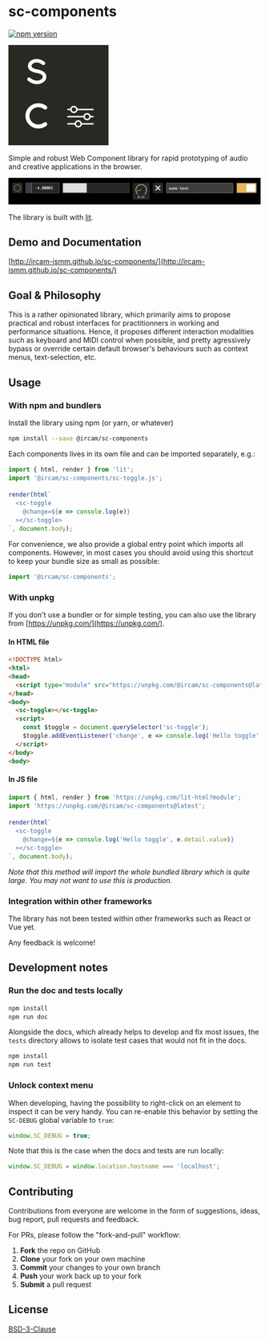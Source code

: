 # sc-components

[![npm version](https://badge.fury.io/js/@ircam%2Fsc-components.svg)](https://badge.fury.io/js/@ircam%2Fsc-components)

![sc-components logo](./docs/assets/logo-200x200.png)

Simple and robust Web Component library for rapid prototyping of audio and creative applications in the browser. 

![banner](./docs/assets/banner.png)

The library is built with [lit](https://lit.dev/).

## Demo and Documentation

[http://ircam-ismm.github.io/sc-components/](http://ircam-ismm.github.io/sc-components/)

## Goal & Philosophy

This is a rather opinionated library, which primarily aims to propose practical and robust interfaces for practitionners in working and performance situations. Hence, it proposes different interaction modalities such as keyboard and MIDI control when possible, and pretty agressively bypass or override certain default browser's behaviours such as context menus, text-selection, etc.

## Usage

### With npm and bundlers

Install the library using npm (or yarn, or whatever)

```sh
npm install --save @ircam/sc-components
```

Each components lives in its own file and can be imported separately, e.g.:

```js
import { html, render } from 'lit';
import '@ircam/sc-components/sc-toggle.js';

render(html`
  <sc-toggle
    @change=${e => console.log(e)}
  ></sc-toggle>
`, document.body);
```

For convenience, we also provide a global entry point which imports all components. However, in most cases you should avoid using this shortcut to keep your bundle size as small as possible:

```js
import '@ircam/sc-components';
```

### With unpkg

If you don't use a bundler or for simple testing, you can also use the library from [https://unpkg.com/](https://unpkg.com/).

#### In HTML file

```html
<!DOCTYPE html>
<html>
<head>
  <script type="module" src="https://unpkg.com/@ircam/sc-components@latest"></script>
</head>
<body>
  <sc-toggle></sc-toggle>
  <script>
    const $toggle = document.querySelector('sc-toggle');
    $toggle.addEventListener('change', e => console.log('Hello toggle', e.detail.value));
  </script>
</body>
<body>
```

#### In JS file

```js
import { html, render } from 'https://unpkg.com/lit-html?module';
import 'https://unpkg.com/@ircam/sc-components@latest';

render(html`
  <sc-toggle
    @change=${e => console.log('Hello toggle', e.detail.value)}
  ></sc-toggle>
`, document.body);
```

_Note that this method will import the whole bundled library which is quite large. You may not want to use this is production._

### Integration within other frameworks

The library has not been tested within other frameworks such as React or Vue yet.

Any feedback is welcome!

## Development notes

### Run the doc and tests locally

```sh
npm install
npm run doc
```

Alongside the docs, which already helps to develop and fix most issues, the `tests` directory allows to isolate test cases that would not fit in the docs.

```sh
npm install
npm run test
```

### Unlock context menu

When developing, having the possibility to right-click on an element to inspect it can be very handy. You can re-enable this behavior by setting the `SC-DEBUG` global variable to `true`:

```js
window.SC_DEBUG = true;
```

Note that this is the case when the docs and tests are run locally:

```js
window.SC_DEBUG = window.location.hostname === 'localhost';
````

## Contributing

Contributions from everyone are welcome in the form of suggestions, ideas, bug report, pull requests and feedback.

For PRs, please follow the "fork-and-pull" workflow:

1. __Fork__ the repo on GitHub
2. __Clone__ your fork on your own machine
3. __Commit__ your changes to your own branch
4. __Push__ your work back up to your fork
5. __Submit__ a pull request

<!-- &todos
## Theming and styling
### Global CSS variables
### Styling components
## The sc-* ecosystem
## Contributing
## Credits
-->

## License

[BSD-3-Clause](./LICENSE)
